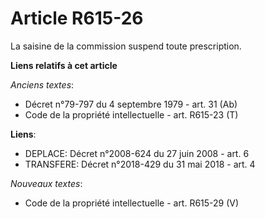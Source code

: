 # Article R615-26

La saisine de la commission suspend toute prescription.

**Liens relatifs à cet article**

_Anciens textes_:

  - Décret n°79-797 du 4 septembre 1979 - art. 31 (Ab)
  - Code de la propriété intellectuelle - art. R615-23 (T)

**Liens**:

  - DEPLACE: Décret n°2008-624 du 27 juin 2008 - art. 6
  - TRANSFERE: Décret n°2018-429 du 31 mai 2018 - art. 4

_Nouveaux textes_:

  - Code de la propriété intellectuelle - art. R615-29 (V)
